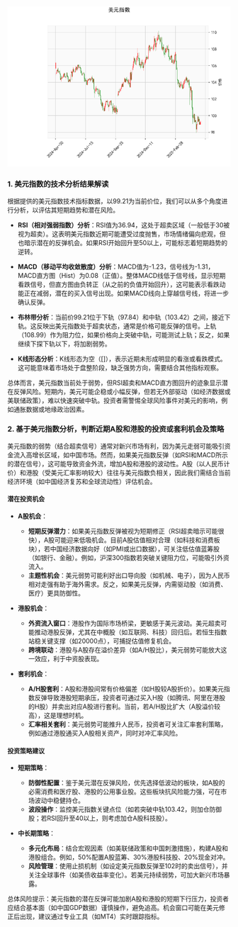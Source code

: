 ![图](USDX.png)

### 1. 美元指数的技术分析结果解读

根据提供的美元指数技术指标数据，以99.21为当前价位，我们可以从多个角度进行分析，以评估其短期趋势和潜在风险。

- **RSI（相对强弱指数）分析**：RSI值为36.94，这处于超卖区域（一般低于30被视为超卖）。这表明美元指数近期可能遭受过度抛售，市场情绪偏向悲观，但也暗示潜在的反弹机会。如果RSI开始回升至50以上，可能标志着短期趋势的逆转。

- **MACD（移动平均收敛散度）分析**：MACD值为-1.23，信号线为-1.31，MACD直方图（Hist）为0.08（正值）。整体MACD线低于信号线，显示短期看跌信号，但直方图由负转正（从之前的负值开始回升），这可能表示看跌动能正在减弱，潜在的买入信号出现。如果MACD线向上穿越信号线，将进一步确认反弹。

- **布林带分析**：当前价99.21位于下轨（97.84）和中轨（103.42）之间，接近下轨。这反映出美元指数处于超卖状态，通常是价格可能反弹的信号。上轨（108.99）作为阻力位，如果价格向上突破中轨，可能测试上轨；反之，如果继续下探下轨以下，将加剧弱势。

- **K线形态分析**：K线形态为空（[]），表示近期未形成明显的看涨或看跌模式。这可能意味着市场处于盘整阶段，缺乏强势方向，需要结合其他指标观察。

总体而言，美元指数当前处于弱势，但RSI超卖和MACD直方图回升的迹象显示潜在反弹风险。短期内，美元可能企稳或小幅反弹，但若无外部驱动（如经济数据或美联储政策），难以快速突破中轨。投资者需警惕全球风险事件对美元的影响，例如通胀数据或地缘政治因素。

### 2. 基于美元指数分析，判断近期A股和港股的投资或套利机会及策略

美元指数的弱势（结合超卖信号）通常对新兴市场有利，因为美元走弱可能吸引资金流入高增长区域，如中国市场。然而，如果美元指数反弹（如RSI和MACD所示的潜在信号），这可能导致资金外流，增加A股和港股的波动性。A股（以人民币计价）和港股（受美元汇率影响较大）往往与美元指数负相关，因此我们需结合当前经济环境（如中国经济复苏和全球流动性）评估机会。

#### 潜在投资机会
- **A股机会**：
  - **短期反弹潜力**：如果美元指数反弹被视为短期修正（RSI超卖暗示可能很快），A股可能迎来低吸机会。目前A股估值相对合理（如科技和消费板块），若中国经济数据向好（如PMI或出口数据），可关注低估值蓝筹股（如银行、金融）。例如，沪深300指数若突破关键阻力位，可能吸引外资流入。
  - **主题性机会**：美元弱势可能利好出口导向股（如机械、电子），因为人民币相对走强有助于海外需求。反之，如果美元反弹，内需驱动股（如消费、医疗）更具防御性。

- **港股机会**：
  - **外资流入窗口**：港股作为国际市场桥梁，更敏感于美元波动。美元超卖可能推动港股反弹，尤其在中概股（如互联网、科技）回归后。若恒生指数站稳关键支撑（如20000点），可捕捉估值修复机会。
  - **跨境联动**：港股与A股存在溢价差异（如A/H股比），美元弱势可能放大这一效应，利于中资股表现。

- **套利机会**：
  - **A/H股套利**：A股和港股间常有价格偏差（如H股较A股折价）。如果美元指数反弹导致港股短期承压，投资者可通过买入H股（如腾讯、阿里在港股的H股）并卖出对应A股进行套利。当前，若A/H股比扩大（A股溢价较高），这是理想时机。
  - **汇率相关套利**：美元弱势可能推升人民币，投资者可关注汇率套利策略，例如通过港股通买入A股相关资产，同时对冲汇率风险。

#### 投资策略建议
- **短期策略**：
  - **防御性配置**：鉴于美元潜在反弹风险，优先选择低波动的板块，如A股的必需消费和医疗股、港股的公用事业股。这些板块抗风险能力强，可在市场波动中稳健持仓。
  - **波段操作**：监控美元指数关键点位（如若突破中轨103.42，则加仓防御股；若RSI回升至40以上，则考虑加仓A股科技股）。

- **中长期策略**：
  - **多元化布局**：结合宏观因素（如美联储政策和中国刺激措施），构建A股和港股组合。例如，50%配置A股蓝筹、30%港股科技股、20%现金对冲。
  - **风险管理**：使用止损机制（如设定美元指数反弹至102时的卖出信号），并关注全球事件（如美债收益率变化）。若美元持续弱势，可加大新兴市场暴露。

总体风险提示：美元指数的潜在反弹可能加剧A股和港股的短期下行压力，投资者应结合基本面（如中国GDP数据）谨慎操作，避免追高。机会窗口可能在美元修正后出现，建议通过专业工具（如MT4）实时跟踪指标。